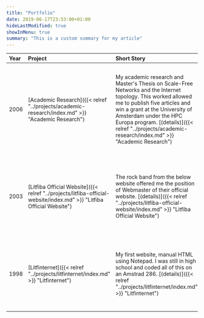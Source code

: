 ```yaml
---
title: "Portfolio"
date: 2019-06-17T23:53:00+01:00
hideLastModified: true
showInMenu: true
summary: "This is a custom summary for my article"
---
```


| Year | Project | Short Story | Screenshot |
| :--- | :---- | :----- | :----- |
| 2006 | [Academic Research]({{< relref "../projects/academic-research/index.md" >}} "Academic Research") | My academic research and Master's Thesis on Scale-Free Networks and the Internet topology. This worked allowed me to publish five articles and win a grant at the University of Amsterdam under the HPC Europa program. [(details)]({{< relref "../projects/academic-research/index.md" >}} "Academic Research") | [![Academic Research](scale-free-network-example-400.png)]({{< relref "../projects/academic-research/index.md" >}} "Academic Research") |
| 2003 | [Litfiba Official Website]({{< relref "../projects/litfiba-official-website/index.md" >}} "Litfiba Official Website") | The rock band from the below website offered me the position of Webmaster of their official website. [(details)]({{< relref "../projects/litfiba-official-website/index.md" >}} "Litfiba Official Website") | [![Litfiba Official Website](litfibamx-laband-2020-400.png)]({{< relref "../projects/litfiba-official-website/index.md" >}} "Litfiba Official Website") | 
| 1998 | [Litfinternet]({{< relref "../projects/litfinternet/index.md" >}} "Litfinternet") | My first website, manual HTML using Notepad. I was still in high school and coded all of this on an Amstrad 286. [(details)]({{< relref "../projects/litfinternet/index.md" >}} "Litfinternet") | [![Litfinternet](litfinternet-home-2020-400.png)]({{< relref "../projects/litfinternet/index.md" >}} "Litfinternet") |

 

